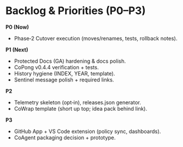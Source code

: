 # Backlog & Priorities (P0–P3)

**P0 (Now)**
- Phase‑2 Cutover execution (moves/renames, tests, rollback notes).

**P1 (Next)**
- Protected Docs (GA) hardening & docs polish.
- CoPong v0.4.4 verification + tests.
- History hygiene (INDEX, YEAR, template).
- Sentinel message polish + required links.

**P2**
- Telemetry skeleton (opt‑in), releases.json generator.
- CoWrap template (short up top; idea pack behind link).

**P3**
- GitHub App + VS Code extension (policy sync, dashboards).
- CoAgent packaging decision + prototype.

